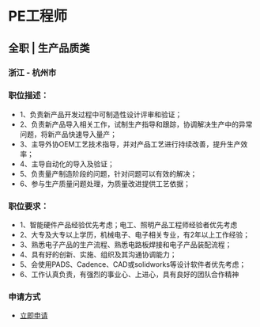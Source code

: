 
# PE工程师
## 全职  |  生产品质类
### 浙江 - 杭州市

### 职位描述：
- 1、负责新产品开发过程中可制造性设计评审和验证；
- 2、负责新产品导入相关工作，试制生产指导和跟踪，协调解决生产中的异常问题，将新产品快速导入量产；
- 3、主导外协OEM工艺技术指导，并对产品工艺进行持续改善，提升生产效率；
- 4、主导自动化的导入及验证；
- 5、负责量产制造阶段的问题，针对问题可以有效的解决；
- 6、参与生产质量问题处理，为质量改进提供工艺依据；

### 职位要求：
- 1、智能硬件产品经验优先考虑；电工、照明产品工程师经验者优先考虑
- 2、大专及大专以上学历，机械电子、电子相关专业，有2年以上工作经验；
- 3、熟悉电子产品的生产流程、熟悉电路板焊接和电子产品装配流程；
- 4、具有好的创新、实施、组织及其沟通协调能力；
- 5、会使用PADS、Cadence、CAD或solidworks等设计软件者优先考虑；
- 6、工作认真负责，有强烈的事业心、上进心，具有良好的团队合作精神
### 申请方式
- <a href="mailto:hr@tuya.com?subject=求职简历-PE工程师-来自GitHub">立即申请</a>